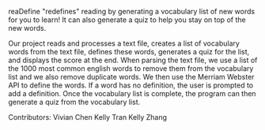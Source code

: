 reaDefine "redefines" reading by generating a vocabulary list of new words for you to learn! It can also generate a quiz to help you stay on top of the new words.

Our project reads and processes a text file, creates a list of vocabulary words from the text file, defines these words, generates a quiz for the list, and displays the score at the end. When parsing the text file, we use a list of the 1000 most common english words to remove them from the vocabulary list and we also remove duplicate words. We then use the Merriam Webster API to define the words. If a word has no definition, the user is prompted to add a definition. Once the vocabulary list is complete, the program can then generate a quiz from the vocabulary list. 

Contributors:
Vivian Chen
Kelly Tran
Kelly Zhang
